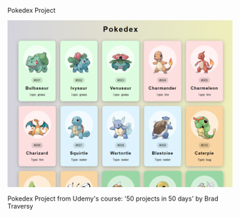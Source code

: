 Pokedex Project

![Design preview image for pokedex project](/images/preview.png)

Pokedex Project from Udemy's course: '50 projects in 50 days' by Brad Traversy
